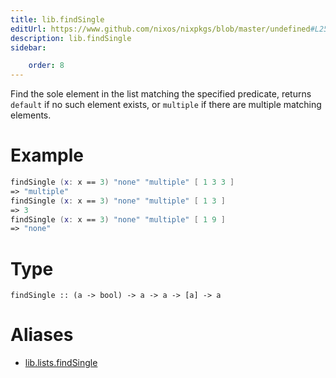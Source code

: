 ```yaml
---
title: lib.findSingle
editUrl: https://www.github.com/nixos/nixpkgs/blob/master/undefined#L254C5
description: lib.findSingle
sidebar:

    order: 8
---
```


Find the sole element in the list matching the specified
predicate, returns `default` if no such element exists, or
`multiple` if there are multiple matching elements.

# Example

```nix
findSingle (x: x == 3) "none" "multiple" [ 1 3 3 ]
=> "multiple"
findSingle (x: x == 3) "none" "multiple" [ 1 3 ]
=> 3
findSingle (x: x == 3) "none" "multiple" [ 1 9 ]
=> "none"
```

# Type

```
findSingle :: (a -> bool) -> a -> a -> [a] -> a
```


# Aliases

- [lib.lists.findSingle](/nix-doc-comments/reference/lib/lists/lib-lists-findsingle)


